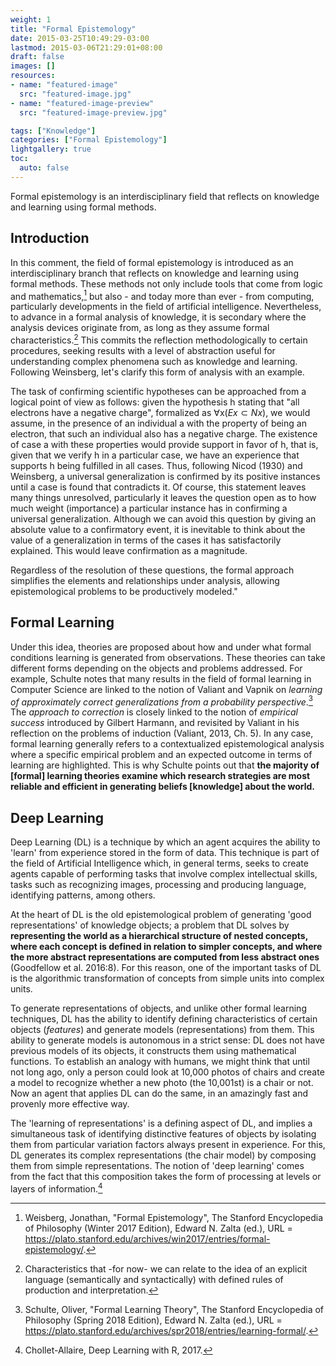 ```yaml
---
weight: 1
title: "Formal Epistemology"
date: 2015-03-25T10:49:29-03:00
lastmod: 2015-03-06T21:29:01+08:00
draft: false
images: []
resources:
- name: "featured-image"
  src: "featured-image.jpg"
- name: "featured-image-preview"
  src: "featured-image-preview.jpg"

tags: ["Knowledge"]
categories: ["Formal Epistemology"]
lightgallery: true
toc:
  auto: false
---
```


Formal epistemology is an interdisciplinary field that reflects on knowledge and learning using formal methods. 

<!--more-->

## Introduction

In this comment, the field of formal epistemology is introduced as an interdisciplinary branch that reflects on knowledge and learning using formal methods. These methods not only include tools that come from logic and mathematics,[^Weinsberg] but also - and today more than ever - from computing, particularly developments in the field of artificial intelligence. Nevertheless, to advance in a formal analysis of knowledge, it is secondary where the analysis devices originate from, as long as they assume formal characteristics.[^formal_characteristics] This commits the reflection methodologically to certain procedures, seeking results with a level of abstraction useful for understanding complex phenomena such as knowledge and learning. Following Weinsberg, let's clarify this form of analysis with an example.

The task of confirming scientific hypotheses can be approached from a logical point of view as follows: given the hypothesis h stating that "all electrons have a negative charge", formalized as $\forall$x($Ex \subset Nx$), we would assume, in the presence of an individual a with the property of being an electron, that such an individual also has a negative charge. The existence of case a with these properties would provide support in favor of h, that is, given that we verify h in a particular case, we have an experience that supports h being fulfilled in all cases. Thus, following Nicod (1930) and Weinsberg, a universal generalization is confirmed by its positive instances until a case is found that contradicts it. Of course, this statement leaves many things unresolved, particularly it leaves the question open as to how much weight (importance) a particular instance has in confirming a universal generalization. Although we can avoid this question by giving an absolute value to a confirmatory event, it is inevitable to think about the value of a generalization in terms of the cases it has satisfactorily explained. This would leave confirmation as a magnitude.

Regardless of the resolution of these questions, the formal approach simplifies the elements and relationships under analysis, allowing epistemological problems to be productively modeled."

## Formal Learning

Under this idea, theories are proposed about how and under what formal conditions learning is generated from observations. These theories can take different forms depending on the objects and problems addressed. For example, Schulte notes that many results in the field of formal learning in Computer Science are linked to the notion of Valiant and Vapnik on *learning of approximately correct generalizations from a probability perspective*.[^Schulte] The *approach to correction* is closely linked to the notion of *empirical success* introduced by Gilbert Harmann, and revisited by Valiant in his reflection on the problems of induction (Valiant, 2013, Ch. 5). In any case, formal learning generally refers to a contextualized epistemological analysis where a specific empirical problem and an expected outcome in terms of learning are highlighted. This is why Schulte points out that **the majority of [formal] learning theories examine which research strategies are most reliable and efficient in generating beliefs [knowledge] about the world.** 

## Deep Learning

Deep Learning (DL) is a technique by which an agent acquires the ability to 'learn' from experience stored in the form of data. This technique is part of the field of Artificial Intelligence which, in general terms, seeks to create agents capable of performing tasks that involve complex intellectual skills, tasks such as recognizing images, processing and producing language, identifying patterns, among others.

At the heart of DL is the old epistemological problem of generating 'good representations' of knowledge objects; a problem that DL solves by **representing the world as a hierarchical structure of nested concepts, where each concept is defined in relation to simpler concepts, and where the more abstract representations are computed from less abstract ones** (Goodfellow et al. 2016:8). For this reason, one of the important tasks of DL is the algorithmic transformation of concepts from simple units into complex units.

To generate representations of objects, and unlike other formal learning techniques, DL has the ability to identify defining characteristics of certain objects (*features*) and generate models (representations) from them. This ability to generate models is autonomous in a strict sense: DL does not have previous models of its objects, it constructs them using mathematical functions. To establish an analogy with humans, we might think that until not long ago, only a person could look at 10,000 photos of chairs and create a model to recognize whether a new photo (the 10,001st) is a chair or not. Now an agent that applies DL can do the same, in an amazingly fast and provenly more effective way.

The 'learning of representations' is a defining aspect of DL, and implies a simultaneous task of identifying distinctive features of objects by isolating them from particular variation factors always present in experience. For this, DL generates its complex representations (the chair model) by composing them from simple representations. The notion of 'deep learning' comes from the fact that this composition takes the form of processing at levels or layers of information.[^Chollet]


[^Weinsberg]: Weisberg, Jonathan, "Formal Epistemology", The Stanford Encyclopedia of Philosophy (Winter 2017 Edition), Edward N. Zalta (ed.), URL = <https://plato.stanford.edu/archives/win2017/entries/formal-epistemology/>.  
[^formal_characteristics]: Characteristics that -for now- we can relate to the idea of an explicit language (semantically and syntactically) with defined rules of production and interpretation.    
[^Chollet]: Chollet-Allaire, Deep Learning with R, 2017.
[^Schulte]: Schulte, Oliver, "Formal Learning Theory", The Stanford Encyclopedia of Philosophy (Spring 2018 Edition), Edward N. Zalta (ed.), URL = <https://plato.stanford.edu/archives/spr2018/entries/learning-formal/>.